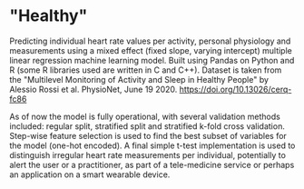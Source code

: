 # "Healthy"
 Predicting individual heart rate values per activity, personal physiology and measurements using 
 a mixed effect (fixed slope, varying intercept) multiple linear regression machine learning model.
 Built using Pandas on Python and R (some R libraries used are written in C and C++).
 Dataset is taken from the "Multilevel Monitoring of Activity and Sleep in Healthy People" 
 by Alessio Rossi et al. PhysioNet, June 19 2020.
 https://doi.org/10.13026/cerq-fc86
 
As of now the model is fully operational, with several validation methods included: regular split, stratified split and stratified k-fold cross validation.
Step-wise feature selection is used to find the best subset of variables for the model (one-hot encoded).
A final simple t-test implementation is used to distinguish irregular heart rate measurements per individual, potentially to alert the user or a practitioner, 
as part of a tele-medicine service or perhaps an application on a smart wearable device.
